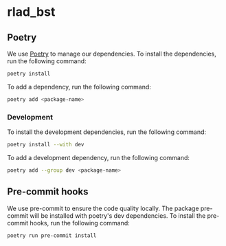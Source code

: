 # rlad_bst

## Poetry 
We use [Poetry](https://python-poetry.org/docs/) to manage our dependencies. To install the dependencies, run the following command:

```bash
poetry install
```

To add a dependency, run the following command:

```bash
poetry add <package-name>
```

### Development

To install the development dependencies, run the following command:

```bash
poetry install --with dev
```

To add a development dependency, run the following command:

```bash
poetry add --group dev <package-name>
```

## Pre-commit hooks

We use pre-commit to ensure the code quality locally. The package pre-commit will be installed with poetry's dev dependencies. To install the pre-commit hooks, run the following command:

```bash
poetry run pre-commit install
```
